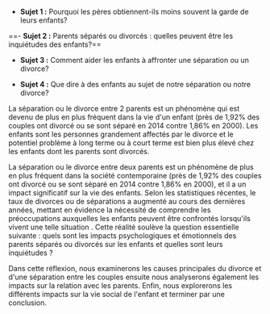 
- **Sujet 1 :** Pourquoi les pères obtiennent-ils moins souvent la garde de leurs enfants?

==- **Sujet 2 :** Parents séparés ou divorcés : quelles peuvent être les inquiétudes des enfants?==

- **Sujet 3 :** Comment aider les enfants à affronter  une séparation ou un divorce?

- **Sujet 4 :** Que dire à des enfants au sujet de notre séparation ou  notre divorce?



La séparation ou le divorce entre 2 parents est un phénomène qui est devenu de plus en plus fréquent dans la vie d'un enfant (près de 1,92% des couples ont divorcé ou se sont séparé en 2014 contre 1,86% en 2000). Les enfants sont les personnes grandement affectés   par le divorce et le potentiel problème à long terme ou à court terme est bien plus élevé chez les enfants dont les parents sont divorcés. 

La séparation ou le divorce entre deux parents est un phénomène de plus en plus fréquent dans la société contemporaine (près de 1,92% des couples ont divorcé ou se sont séparé en 2014 contre 1,86% en 2000), et il a un impact significatif sur la vie des enfants. Selon les statistiques récentes, le taux de divorces ou de séparations a augmenté au cours des dernières années, mettant en évidence la nécessité de comprendre les préoccupations auxquelles les enfants peuvent être confrontés lorsqu'ils vivent une telle situation . Cette réalité soulève la question essentielle suivante : quels sont les impacts psychologiques et émotionnels des parents séparés ou divorcés sur les enfants  et quelles sont leurs inquiétudes ?

Dans cette réflexion, nous examinerons les causes principales du divorce et d'une séparation entre les couples ensuite nous analyserons également les impacts sur la relation avec les parents. Enfin, nous explorerons les différents impacts sur la vie social de l'enfant et terminer par une conclusion.

